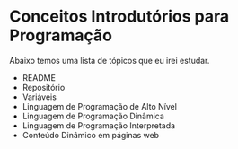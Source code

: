 # Conceitos Introdutórios para Programação

Abaixo temos uma lista de tópicos que eu irei estudar.

- README
- Repositório
- Variáveis
- Linguagem de Programação de Alto Nível
- Linguagem de Programação Dinâmica
- Linguagem de Programação Interpretada
- Conteúdo Dinâmico em páginas web